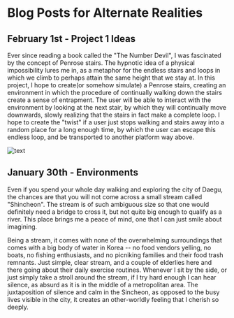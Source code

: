 # Blog Posts for Alternate Realities


## February 1st - Project 1 Ideas


Ever since reading a book called the "The Number Devil", I was fascinated by the concept of Penrose stairs. The hypnotic idea of a physical impossibility lures me in, as a metaphor for the endless stairs and loops in which we climb to perhaps attain the same height that we stay at. 
In this project, I hope to create(or somehow simulate) a Penrose stairs, creating an environment in which the procedure of continually walking down the stairs create a sense of entrapment. The user will be able to interact with the environment by looking at the next stair, by which they will continually move downwards, slowly realizing that the stairs in fact make a complete loop. I hope to create the "twist" if a user just stops walking and stairs away into a random place for a long enough time, by which the user can escape this endless loop, and be transported to another platform way above.

![text](https://i.ytimg.com/vi/E7e_9QbA7l0/maxresdefault.jpg)


## January 30th - Environments


Even if you spend your whole day walking and exploring the city of Daegu,
the chances are that you will not come across a small stream called "Shincheon".
The stream is of such ambiguous size so that one would definitely need a bridge to cross it, but not quite big enough to qualify
as a river. This place brings me a peace of mind, one that I can just smile about imagining.


Being a stream, it comes with none of the overwhelming surroundings that comes with a big body of water in Korea -- no food vendors yelling,
no boats, no fishing enthusiasts, and no picniking families and their food trash remnants. Just simple, clear stream, and a couple of elderlies
here and there going about their daily exercise routines. Whenever I sit by the side, or just simply take a stroll around the stream, if I try hard enough
I can hear silence, as absurd as it is in the middle of a metropolitan area. The juxtaposition of silence and calm in the Sincheon, as opposed to the
busy lives visible in the city, it creates an other-worldly feeling that I cherish so deeply.



